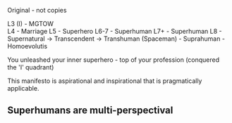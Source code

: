 Original - not copies 

L3 (I)  - MGTOW  
L4      - Marriage 
L5      - Superhero 
L6-7    - Superhuman
L7+     - Superhuman 
L8      - Supernatural -> Transcendent -> Transhuman (Spaceman) - Suprahuman - Homoevolutis 

You unleashed your inner superhero - top of your profession (conquered the 'I' quadrant)

This manifesto is aspirational and inspirational that is pragmatically applicable. 

## Superhumans are multi-perspectival